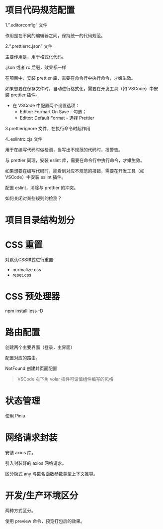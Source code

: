 # 项目代码规范配置

1.”.editorconfig“ 文件

作用是在不同的编辑器之间，保持统一的代码规范。



2.“.prettierrc.json” 文件

主要作用是，用于格式化代码。

.json 或者 rc 后缀，效果都一样

在项目中，安装 prettier 库，需要在命令行中执行命令，才嫩生效。

如果想要在保存文件时，自动进行格式化，需要在开发工具（如 VSCode）中安装 prettier 插件。
- 在 VSCode 中配置两个设置选项：
	- Editor: Formart On Save - 勾选；
	- Editor: Default Format - 选择 Prettier



3.prettierignore 文件，在执行命令时起作用



4..eslintrc.cjs 文件

用于在编写代码时做检测，当写出不规范的代码时，报警告。

与 prettier 同理，安装 eslint 库，需要在命令行中执行命令，才嫩生效。

如果想要在编写代码时，能看到对应不规范的报错，需要在开发工具（如 VSCode）中安装 eslint 插件。

配置 eslint，消除与 prettier 的冲突。

如何关闭对某些规则的检测？

# 项目目录结构划分

# CSS 重置

对默认CSS样式进行重置: 
- normalize.css
- reset.css

# CSS 预处理器

npm install less -D

# 路由配置

创建两个主要界面（登录，主界面）

配置对应的路由。

NotFound 创建并页面配置

> VSCode 右下角 volar 插件可设值组件编写的风格

# 状态管理

使用 Pinia

# 网络请求封装

安装 axios 库。

引入封装好的 axios 网络请求。

区分隐式 any 与匿名函数参数类型上下文推导。

# 开发/生产环境区分

两种方式区分。

使用 preview 命令，预览打包后的效果。

